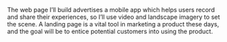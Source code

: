 The web page I’ll build advertises a mobile app which helps users record and share their experiences,
so I’ll use video and landscape imagery to set the scene.
A landing page is a vital tool in marketing a product these days, 
and the goal will be to entice potential customers into using the product.
